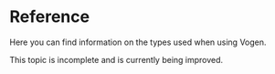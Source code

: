# Reference

Here you can find information on the types used when using Vogen.

<note>
This topic is incomplete and is currently being improved.
</note>


